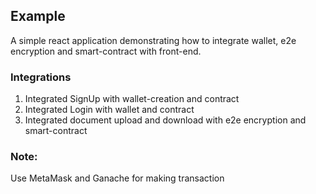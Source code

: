 ## Example 

A simple react application demonstrating how to 
integrate wallet, e2e encryption and smart-contract with
front-end.

### Integrations 
1. Integrated SignUp with wallet-creation and contract
2. Integrated Login with wallet and contract
3. Integrated document upload and download with e2e encryption
and smart-contract

### Note:
Use MetaMask and Ganache for making transaction
